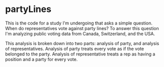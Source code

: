 # partyLines
This is the code for a study I'm undergoing that asks a simple question. When do representatives vote against party lines?
To answer this question I'm analyzing public voting data from Canada, Switzerland, and the USA.

This analysis is broken down into two parts: analysis of party, and analysis of representatives. 
Analysis of party treats every vote as if the vote belonged to the party.
Analysis of representative treats a rep as having a position and a party for every vote.
